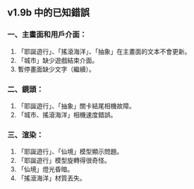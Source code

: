 ## v1.9b 中的已知錯誤
### 一、主畫面和用戶介面：
1. 「耶誕遊行」、「搖滾海洋」、「抽象」在主畫面的文本不會更新。
2. 「城市」缺少遊戲結束介面。
3. 暫停畫面缺少文字（繼續）。

### 二、鏡頭：
1. 「耶誕遊行」、「抽象」關卡結尾相機故障。
2. 「城市、搖滾海洋」相機速度錯誤。

### 三、渲染：
1. 「耶誕遊行」、「仙境」模型顯示問題。
2. 「耶誕遊行」模型旋轉得很奇怪。
3. 「仙境」燈光昏暗。
4. 「搖滾海洋」材質丟失。
